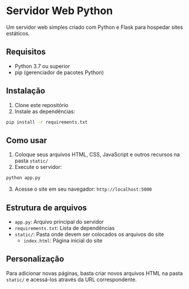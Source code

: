 # Servidor Web Python

Um servidor web simples criado com Python e Flask para hospedar sites estáticos.

## Requisitos

- Python 3.7 ou superior
- pip (gerenciador de pacotes Python)

## Instalação

1. Clone este repositório
2. Instale as dependências:
```bash
pip install -r requirements.txt
```

## Como usar

1. Coloque seus arquivos HTML, CSS, JavaScript e outros recursos na pasta `static/`
2. Execute o servidor:
```bash
python app.py
```
3. Acesse o site em seu navegador: `http://localhost:5000`

## Estrutura de arquivos

- `app.py`: Arquivo principal do servidor
- `requirements.txt`: Lista de dependências
- `static/`: Pasta onde devem ser colocados os arquivos do site
  - `index.html`: Página inicial do site

## Personalização

Para adicionar novas páginas, basta criar novos arquivos HTML na pasta `static/` e acessá-los através da URL correspondente. 